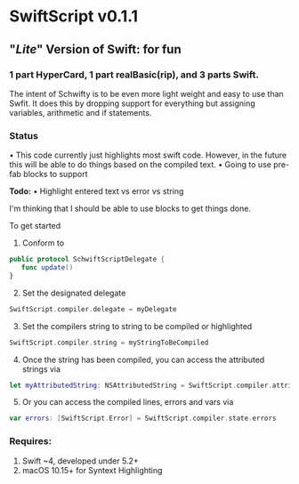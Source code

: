 # SwiftScript v0.1.1
## "*Lite*" Version of Swift: for fun

### 1 part HyperCard, 1 part realBasic(rip), and 3 parts Swift.

The intent of Schwifty is to be even more light weight and easy to use than Swfit. It does this by dropping support for everything but assigning variables, arithmetic and if statements.

### Status
• This code currently just highlights most swift code. However, in the future this will be able to do things based on the compiled text.
• Going to use pre-fab blocks to support 

**Todo:**
• Highlight entered text vs error vs string

I'm thinking that I should be able to use blocks to get things done.

To get started
 1. Conform to 
 ```swift
 public protocol SchwiftScriptDelegate {
    func update()
 }
   ```
 2. Set the designated delegate
 ```swift
 SwiftScript.compiler.delegate = myDelegate
 ```
 3. Set the compilers string to string to be compiled or highlighted
 ```swift
 SwiftScript.compiler.string = myStringToBeCompiled
 ```
 4. Once the string has been compiled, you can access the attributed strings via  
 ```swift
 let myAttributedString: NSAttributedString = SwiftScript.compiler.attributedString 
 ```
 5. Or you can access the compiled lines, errors and vars via 
 ```swift
 var errors: [SwiftScript.Error] = SwiftScript.compiler.state.errors
 ```

### Requires:
1. Swift ~4, developed under 5.2+
2. macOS 10.15+ for Syntext Highlighting
